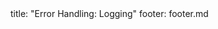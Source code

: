 <frontmatter>
title: "Error Handling: Logging"
footer: footer.md
</frontmatter>

<include src="container-inPage-asFlat.md" boilerplate />
